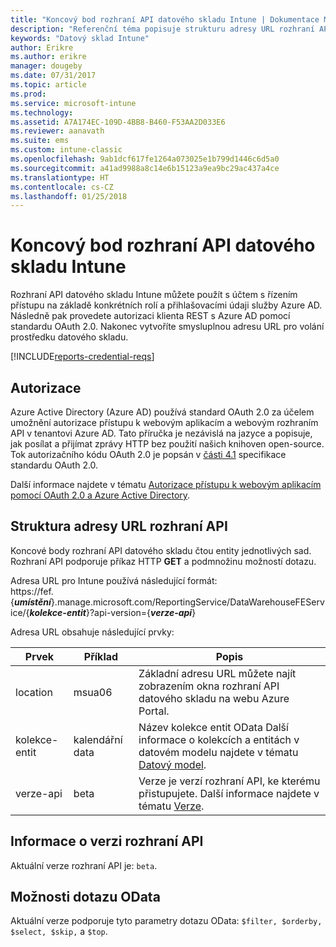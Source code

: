 ```yaml
---
title: "Koncový bod rozhraní API datového skladu Intune | Dokumentace Microsoftu"
description: "Referenční téma popisuje strukturu adresy URL rozhraní API."
keywords: "Datový sklad Intune"
author: Erikre
ms.author: erikre
manager: dougeby
ms.date: 07/31/2017
ms.topic: article
ms.prod: 
ms.service: microsoft-intune
ms.technology: 
ms.assetid: A7A174EC-109D-4BB8-B460-F53AA2D033E6
ms.reviewer: aanavath
ms.suite: ems
ms.custom: intune-classic
ms.openlocfilehash: 9ab1dcf617fe1264a073025e1b799d1446c6d5a0
ms.sourcegitcommit: a41ad9988a8c14e6b15123a9ea9bc29ac437a4ce
ms.translationtype: HT
ms.contentlocale: cs-CZ
ms.lasthandoff: 01/25/2018
---
```

# <a name="intune-data-warehouse-api-endpoint"></a>Koncový bod rozhraní API datového skladu Intune

Rozhraní API datového skladu Intune můžete použít s účtem s řízením přístupu na základě konkrétních rolí a přihlašovacími údaji služby Azure AD. Následně pak provedete autorizaci klienta REST s Azure AD pomocí standardu OAuth 2.0. Nakonec vytvoříte smysluplnou adresu URL pro volání prostředku datového skladu.

[!INCLUDE[reports-credential-reqs](./includes/reports-credential-reqs.md)]

## <a name="authorization"></a>Autorizace

Azure Active Directory (Azure AD) používá standard OAuth 2.0 za účelem umožnění autorizace přístupu k webovým aplikacím a webovým rozhraním API v tenantovi Azure AD. Tato příručka je nezávislá na jazyce a popisuje, jak posílat a přijímat zprávy HTTP bez použití našich knihoven open-source. Tok autorizačního kódu OAuth 2.0 je popsán v [části 4.1](https://tools.ietf.org/html/rfc6749#section-4.1) specifikace standardu OAuth 2.0.

Další informace najdete v tématu [Autorizace přístupu k webovým aplikacím pomocí OAuth 2.0 a Azure Active Directory](https://docs.microsoft.com/azure/active-directory/develop/active-directory-protocols-oauth-code).

## <a name="api-url-structure"></a>Struktura adresy URL rozhraní API

Koncové body rozhraní API datového skladu čtou entity jednotlivých sad. Rozhraní API podporuje příkaz HTTP **GET** a podmnožinu možností dotazu.

Adresa URL pro Intune používá následující formát:  
https://fef.{***umístění***}.manage.microsoft.com/ReportingService/DataWarehouseFEService/{***kolekce-entit***}?api-version={***verze-api***}

Adresa URL obsahuje následující prvky:

| Prvek | Příklad | Popis |
|-------------------|------------|--------------------------------------------------------------------------------------------------------------------|
| location | msua06 | Základní adresu URL můžete najít zobrazením okna rozhraní API datového skladu na webu Azure Portal. |
| kolekce-entit | kalendářní data | Název kolekce entit OData Další informace o kolekcích a entitách v datovém modelu najdete v tématu [Datový model](reports-ref-data-model.md). |
| verze-api | beta | Verze je verzí rozhraní API, ke kterému přistupujete. Další informace najdete v tématu [Verze](#API-version-information). |


## <a name="api-version-information"></a>Informace o verzi rozhraní API

Aktuální verze rozhraní API je: `beta`. 

## <a name="odata-query-options"></a>Možnosti dotazu OData

Aktuální verze podporuje tyto parametry dotazu OData: `$filter, $orderby, $select, $skip,` a `$top`.